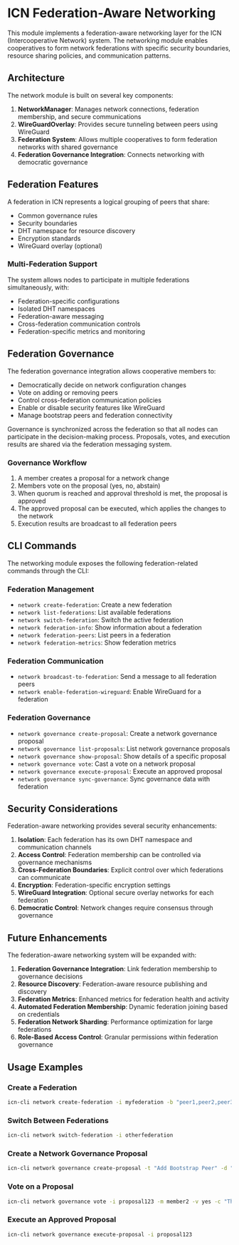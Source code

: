 # ICN Federation-Aware Networking

This module implements a federation-aware networking layer for the ICN (Intercooperative Network) system. 
The networking module enables cooperatives to form network federations with specific security 
boundaries, resource sharing policies, and communication patterns.

## Architecture

The network module is built on several key components:

1. **NetworkManager**: Manages network connections, federation membership, and secure communications
2. **WireGuardOverlay**: Provides secure tunneling between peers using WireGuard
3. **Federation System**: Allows multiple cooperatives to form federation networks with shared governance
4. **Federation Governance Integration**: Connects networking with democratic governance

## Federation Features

A federation in ICN represents a logical grouping of peers that share:

- Common governance rules
- Security boundaries
- DHT namespace for resource discovery
- Encryption standards
- WireGuard overlay (optional)

### Multi-Federation Support

The system allows nodes to participate in multiple federations simultaneously, with:

- Federation-specific configurations
- Isolated DHT namespaces
- Federation-aware messaging
- Cross-federation communication controls
- Federation-specific metrics and monitoring

## Federation Governance

The federation governance integration allows cooperative members to:

- Democratically decide on network configuration changes
- Vote on adding or removing peers
- Control cross-federation communication policies
- Enable or disable security features like WireGuard
- Manage bootstrap peers and federation connectivity

Governance is synchronized across the federation so that all nodes can participate in the decision-making process.
Proposals, votes, and execution results are shared via the federation messaging system.

### Governance Workflow

1. A member creates a proposal for a network change
2. Members vote on the proposal (yes, no, abstain)
3. When quorum is reached and approval threshold is met, the proposal is approved
4. The approved proposal can be executed, which applies the changes to the network
5. Execution results are broadcast to all federation peers

## CLI Commands

The networking module exposes the following federation-related commands through the CLI:

### Federation Management

- `network create-federation`: Create a new federation
- `network list-federations`: List available federations
- `network switch-federation`: Switch the active federation
- `network federation-info`: Show information about a federation
- `network federation-peers`: List peers in a federation
- `network federation-metrics`: Show federation metrics

### Federation Communication

- `network broadcast-to-federation`: Send a message to all federation peers
- `network enable-federation-wireguard`: Enable WireGuard for a federation

### Federation Governance

- `network governance create-proposal`: Create a network governance proposal
- `network governance list-proposals`: List network governance proposals
- `network governance show-proposal`: Show details of a specific proposal
- `network governance vote`: Cast a vote on a network proposal
- `network governance execute-proposal`: Execute an approved proposal
- `network governance sync-governance`: Sync governance data with federation

## Security Considerations

Federation-aware networking provides several security enhancements:

1. **Isolation**: Each federation has its own DHT namespace and communication channels
2. **Access Control**: Federation membership can be controlled via governance mechanisms
3. **Cross-Federation Boundaries**: Explicit control over which federations can communicate
4. **Encryption**: Federation-specific encryption settings
5. **WireGuard Integration**: Optional secure overlay networks for each federation
6. **Democratic Control**: Network changes require consensus through governance

## Future Enhancements

The federation-aware networking system will be expanded with:

1. **Federation Governance Integration**: Link federation membership to governance decisions
2. **Resource Discovery**: Federation-aware resource publishing and discovery
3. **Federation Metrics**: Enhanced metrics for federation health and activity
4. **Automated Federation Membership**: Dynamic federation joining based on credentials
5. **Federation Network Sharding**: Performance optimization for large federations
6. **Role-Based Access Control**: Granular permissions within federation governance

## Usage Examples

### Create a Federation

```bash
icn-cli network create-federation -i myfederation -b "peer1,peer2,peer3" --allow-cross-federation
```

### Switch Between Federations

```bash
icn-cli network switch-federation -i otherfederation
```

### Create a Network Governance Proposal

```bash
icn-cli network governance create-proposal -t "Add Bootstrap Peer" -d "Add a new bootstrap peer to improve network reliability" -p member1 -p add-bootstrap -p '{"peers": ["peer1.example.com", "peer2.example.com"]}'
```

### Vote on a Proposal

```bash
icn-cli network governance vote -i proposal123 -m member2 -v yes -c "This will improve network stability"
```

### Execute an Approved Proposal

```bash
icn-cli network governance execute-proposal -i proposal123
``` 